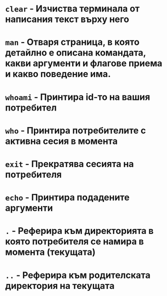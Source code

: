 # `clear` - Изчиства терминала от написания текст върху него 
# `man` <argument> - Отваря страница, в която детайлно е описана командата, какви аргументи и флагове приема и какво поведение има.
# `whoami` - Принтира id-то на вашия потребител
# `who` - Принтира потребителите с активна сесия в момента
# `exit` - Прекратява сесията на потребителя
# `echo` <argument> - Принтира подадените аргументи
# `.` - Реферира към директорията в която потребителя се намира в момента (текущата)
# `..` - Реферира към родителската директория на текущата

